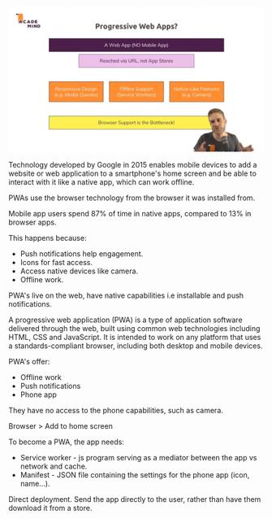 ![App Types](../pics/mobile/mobile_pwa.jpg)

Technology developed by Google in 2015 enables mobile devices to add a website or web application to a smartphone's home screen and be able to interact with it like a native app, which can work offline.

PWAs use the browser technology from the browser it was installed from.

Mobile app users spend 87% of time in native apps, compared to 13% in browser apps.

This happens because:

-   Push notifications help engagement.
-   Icons for fast access.
-   Access native devices like camera.
-   Offline work.

PWA's live on the web, have native capabilities i.e installable and push notifications.

A progressive web application (PWA) is a type of application software delivered through the web, built using common web technologies including HTML, CSS and JavaScript. It is intended to work on any platform that uses a standards-compliant browser, including both desktop and mobile devices.

PWA's offer:

-   Offline work
-   Push notifications
-   Phone app

They have no access to the phone capabilities, such as camera.

Browser > Add to home screen

To become a PWA, the app needs:

-   Service worker - js program serving as a mediator between the app vs network and cache.
-   Manifest - JSON file containing the settings for the phone app (icon, name...).

Direct deployment. Send the app directly to the user, rather than have them download it from a store.
